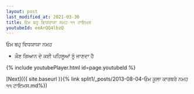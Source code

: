 ```yaml
---
layout: post
last_modified_at: 2021-03-30
title: ਓਮ ਬਹੁ ਵਿਧਯਾਯਾ ਨਮਹ ੧੧ ਟਾਇਮਸ
youtubeId: eeArQQ4lbzQ
---
```

 
 
 ਓਮ ਬਹੁ ਵਿਧਯਾਯਾ ਨਮਹ  
 
 -  ਕੌਣ ਗਿਆਨ ਦੇ ਕਈ ਪਹਿਲੂਆਂ ਨੂੰ ਜਾਣਦਾ ਹੈ 
 
  
 
  
 
 
 
 
 
 


{% include youtubePlayer.html id=page.youtubeId %}
 
[Next]({{ site.baseurl }}{% link  split1/_posts/2013-08-04-ਓਮ ਕੂਲਾ ਕਾਰਥਰੇ ਨਮਹ ੧੧ ਟਾਇਮਸ.md%})
 
